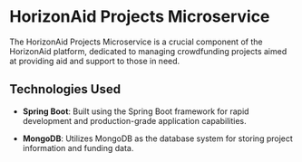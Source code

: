 # HorizonAid Projects Microservice

The HorizonAid Projects Microservice is a crucial component of the HorizonAid platform, dedicated to managing crowdfunding projects aimed at providing aid and support to those in need.

## Technologies Used

- **Spring Boot**: Built using the Spring Boot framework for rapid development and production-grade application capabilities.

- **MongoDB**: Utilizes MongoDB as the database system for storing project information and funding data.
